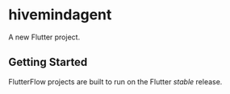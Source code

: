 # hivemindagent

A new Flutter project.

## Getting Started

FlutterFlow projects are built to run on the Flutter _stable_ release.
